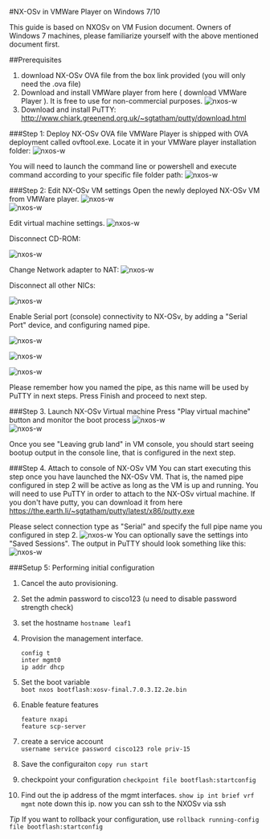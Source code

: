#NX-OSv in VMWare Player on Windows 7/10

This guide is based on NXOSv on VM Fusion document.
Owners of Windows 7 machines, please familiarize yourself with the above mentioned document first.

##Prerequisites
1. download NX-OSv OVA file from the box link provided (you will only need the .ova file)
2. Download and install VMWare player from here ( download VMWare Player ). It is free to use for non-commercial purposes.
    ![nxos-w](/images/nxosv-w-1.png)
3. Download and install PuTTY: http://www.chiark.greenend.org.uk/~sgtatham/putty/download.html

###Step 1: Deploy NX-OSv OVA file
VMWare Player is shipped with OVA deployment called ovftool.exe. Locate it in your VMWare player installation folder:
![nxos-w](/images/nxosv-w-2.png)

You will need to launch the command line or powershell and execute command according to your specific file folder path:
![nxos-w](/images/nxosv-w-3.png)

###Step 2: Edit NX-OSv VM settings
Open the newly deployed NX-OSv VM from VMWare player.
![nxos-w](/images/nxosv-w-4.png)  
![nxos-w](/images/nxosv-w-5.png)

Edit virtual machine settings.
![nxos-w](/images/nxosv-w-6.png)

Disconnect CD-ROM:   

![nxos-w](/images/nxosv-w-7.png)

Change Network adapter to NAT:
![nxos-w](/images/nxosv-w-8.png)

Disconnect all other NICs:

![nxos-w](/images/nxosv-w-9.png)

Enable Serial port (console) connectivity to NX-OSv, by adding a "Serial Port" device, and configuring named pipe.

![nxos-w](/images/nxosv-w-10.png)  

![nxos-w](/images/nxosv-w-11.png)

![nxos-w](/images/nxosv-w-12.png)

Please remember how you named the pipe, as this name will be used by PuTTY in next steps.
Press Finish and proceed to next step.

###Step 3. Launch NX-OSv Virtual machine
Press "Play virtual machine" button and monitor the boot process
![nxos-w](/images/nxosv-w-14.png)  
![nxos-w](/images/nxosv-w-15.png)

Once you see "Leaving grub land" in VM console, you should start seeing bootup output in the console line, that is configured in the next step.

###Step 4. Attach to console of NX-OSv VM
You can start executing this step once you have launched the NX-OSv VM. That is, the named pipe configured in step 2 will be active as long as the VM is up and running.
You will need to use PuTTY in order to attach to the NX-OSv virtual machine.  If you don't have putty, you can download it from here https://the.earth.li/~sgtatham/putty/latest/x86/putty.exe

Please select connection type as "Serial" and specify the full pipe name you configured in step 2.
![nxos-w](/images/nxosv-w-16.png)
You can optionally save the settings into "Saved Sessions".
The output in PuTTY should look something like this:
![nxos-w](/images/nxosv-w-17.png)

###Setup 5: Performing initial configuration
1. Cancel the auto provisioning.  
2. Set the admin password to cisco123  (u need to disable password strength check)
3. set the hostname `hostname leaf1`
1. Provision the management interface.

    ```
    config t
    inter mgmt0
    ip addr dhcp
    ```
5. Set the boot variable  
    `boot nxos bootflash:xosv-final.7.0.3.I2.2e.bin`

6. Enable feature features

    ```
    feature nxapi
    feature scp-server
    ```
6. create a service account   
`username service password cisco123 role priv-15`
7. Save the configuraiton
    `copy run start`
7. checkpoint your configuration
    `checkpoint file bootflash:startconfig`

7. Find out the ip address of the mgmt interfaces.
    `show ip int brief vrf mgmt`
    note down this ip.  now you can ssh to the NXOSv via ssh

*Tip*
If you want to rollback your configuration, use
`rollback running-config file bootflash:startconfig`
